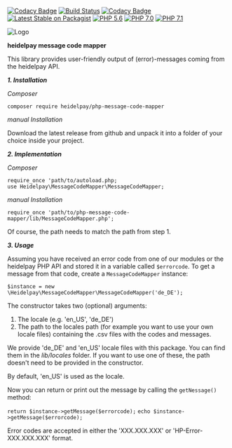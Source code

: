 [![Codacy Badge](https://api.codacy.com/project/badge/Coverage/1ffcac3178b54be18ec9816ef2db8e4e)](https://www.codacy.com/app/heidelpay/php-message-code-mapper?utm_source=github.com&utm_medium=referral&utm_content=heidelpay/php-messages-code-mapper&utm_campaign=Badge_Coverage)
[![Build Status](https://travis-ci.org/heidelpay/php-message-code-mapper.svg?branch=master)](https://travis-ci.org/heidelpay/php-message-code-mapper)
[![Codacy Badge](https://api.codacy.com/project/badge/Grade/1ffcac3178b54be18ec9816ef2db8e4e)](https://www.codacy.com/app/heidelpay/php-message-code-mapper?utm_source=github.com&amp;utm_medium=referral&amp;utm_content=heidelpay/php-messages-code-mapper&amp;utm_campaign=Badge_Grade)
[![Latest Stable on Packagist](https://poser.pugx.org/heidelpay/php-message-code-mapper/v/stable)](https://packagist.org/packages/heidelpay/php-message-code-mapper)
[![PHP 5.6](https://img.shields.io/badge/php-5.6-blue.svg)](http://www.php.net)
[![PHP 7.0](https://img.shields.io/badge/php-7.0-blue.svg)](http://www.php.net)
[![PHP 7.1](https://img.shields.io/badge/php-7.1-blue.svg)](http://www.php.net)

![Logo](https://dev.heidelpay.de/devHeidelpay_400_180.jpg)

**heidelpay message code mapper**

This library provides user-friendly output of (error)-messages coming from
the heidelpay API.


***1. Installation***

_Composer_
```
composer require heidelpay/php-message-code-mapper
```

_manual Installation_

Download the latest release from github and unpack it into a folder of your
choice inside your project.


***2. Implementation***

_Composer_
```
require_once 'path/to/autoload.php;
use Heidelpay\MessageCodeMapper\MessageCodeMapper;
```

_manual Installation_
```
require_once 'path/to/php-message-code-mapper/lib/MessageCodeMapper.php';
```

Of course, the path needs to match the path from step 1.


***3. Usage***

Assuming you have received an error code from one of our modules or the
heidelpay PHP API and stored it in a variable called `$errorcode`.
To get a message from that code, create a `MessageCodeMapper` instance:
```
$instance = new \Heidelpay\MessageCodeMapper\MessageCodeMapper('de_DE');
```

The constructor takes two (optional) arguments:

1. The locale (e.g. 'en_US', 'de_DE')
2. The path to the locales path (for example you want to use your own locale files) 
containing the .csv files with the codes and messages.

We provide 'de_DE' and 'en_US' locale files with this package. You can find them in the
_lib/locales_ folder. If you want to use one of these, the path doesn't need to be
provided in the constructor.

By default, 'en_US' is used as the locale.


Now you can return or print out the message by calling the `getNessage()` method:

```return $instance->getMessage($errorcode);```
```echo $instance->getMessage($errorcode);```

Error codes are accepted in either the 'XXX.XXX.XXX' or 'HP-Error-XXX.XXX.XXX' format.
